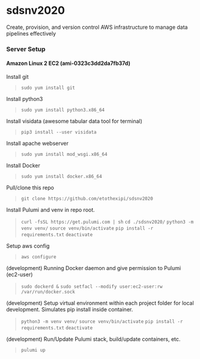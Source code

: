 # sdsnv2020
Create, provision, and version control AWS infrastructure to manage data pipelines effectively

### Server Setup 
#### Amazon Linux 2 EC2 (ami-0323c3dd2da7fb37d)
Install git
> `sudo yum install git`

Install python3
> `sudo yum install python3.x86_64`

Install visidata (awesome tabular data tool for terminal)
> `pip3 install --user visidata`

Install apache webserver
> `sudo yum install mod_wsgi.x86_64`

Install Docker 
> `sudo yum install docker.x86_64`

Pull/clone this repo
> `git clone https://github.com/etothexipi/sdsnv2020`

Install Pulumi and venv in repo root. 
> `curl -fsSL https://get.pulumi.com | sh`
> `cd ./sdsnv2020/`
> `python3 -m venv venv/`
> `source venv/bin/activate`
> `pip install -r requirements.txt`
> `deactivate`

 Setup aws config 
> `aws configure`

(development) Running Docker daemon and give permission to Pulumi (ec2-user)
> `sudo dockerd &`
> `sudo setfacl --modify user:ec2-user:rw /var/run/docker.sock`

(development) Setup virtual environment within each project folder for local development. Simulates pip install inside container.
> `python3 -m venv venv/`
> `source venv/bin/activate`
> `pip install -r requirements.txt`
> `deactivate`

(development) Run/Update Pulumi stack, build/update containers, etc.
> `pulumi up`

